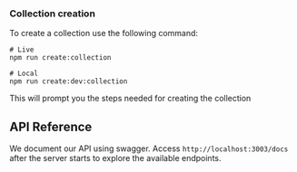 ### Collection creation

To create a collection use the following command:

```shell script
# Live
npm run create:collection

# Local
npm run create:dev:collection
```

This will prompt you the steps needed for creating the collection

## API Reference

We document our API using swagger. Access `http://localhost:3003/docs` after the server starts to explore the available endpoints.
